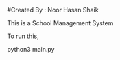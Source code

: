 #Created By : Noor Hasan Shaik

This is a School Management System

To run this,

  python3 main.py

